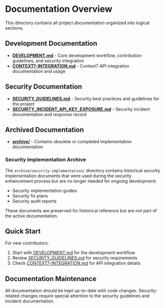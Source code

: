 # Documentation Overview

This directory contains all project documentation organized into logical sections.

## Development Documentation

- **[DEVELOPMENT.md](DEVELOPMENT.md)** - Core development workflow, contribution guidelines, and security integration
- **[CONTEXT7-INTEGRATION.md](CONTEXT7-INTEGRATION.md)** - Context7 API integration documentation and usage

## Security Documentation

- **[SECURITY_GUIDELINES.md](SECURITY_GUIDELINES.md)** - Security best practices and guidelines for the project
- **[SECURITY_INCIDENT_API_KEY_EXPOSURE.md](SECURITY_INCIDENT_API_KEY_EXPOSURE.md)** - Security incident documentation and response record

## Archived Documentation

- **[archive/](archive/)** - Contains obsolete or completed implementation documentation

### Security Implementation Archive

The `archive/security-implementation/` directory contains historical security implementation documents that were used during the security enhancement process but are no longer needed for ongoing development:

- Security implementation guides
- Security fix plans  
- Security audit reports

These documents are preserved for historical reference but are not part of the active documentation.

## Quick Start

For new contributors:

1. Start with [DEVELOPMENT.md](DEVELOPMENT.md) for the development workflow
2. Review [SECURITY_GUIDELINES.md](SECURITY_GUIDELINES.md) for security requirements
3. Check [CONTEXT7-INTEGRATION.md](CONTEXT7-INTEGRATION.md) for API integration details

## Documentation Maintenance

All documentation should be kept up-to-date with code changes. Security-related changes require special attention to the security guidelines and incident documentation.
